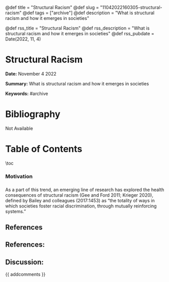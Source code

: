 @def title = "Structural Racism"
@def slug = "11042022160305-structural-racism"
@def tags = ["archive"]
@def description = "What is structural racism and how it emerges in societies"

@def rss_title = "Structural Racism"
@def rss_description = "What is structural racism and how it emerges in societies"
@def rss_pubdate = Date(2022, 11, 4)


Structural Racism
=========

**Date:** November 4 2022

**Summary:** What is structural racism and how it emerges in societies

**Keywords:** #archive

Bibliography
==========

Not Available

Table of Contents
=========

\toc

### Motivation

### 

As a part of this trend, an emerging line of research has explored the health consequences of structural racism (Gee and Ford 2011; Krieger 2020), defined by Bailey and colleagues (2017:1453) as “the totality of ways in which societies foster racial discrimination, through mutually reinforcing systems.”

## References

## References:
## Discussion: 

{{ addcomments }}
